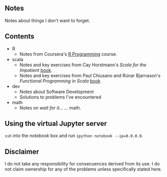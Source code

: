 ## Notes

Notes about things I don't want to forget.

## Contents

* R
  * Notes from Coursera's [R Programming](http://class.coursera.org/rprog-031) course.
* scala
  * Notes and key exercises from Cay Horstmann's *Scala for the Impatient* [book](http://www.amazon.com/Scala-Impatient-Cay-S-Horstmann/dp/0321774094/ref=sr_1_1?s=books&ie=UTF8&qid=1439480559&sr=1-1&keywords=scala+for+the+impatient).
  * Notes and key exercises from Paul Chiusano and Rúnar Bjarnason's *Functional Programming in Scala* [book](https://www.amazon.com/Functional-Programming-Scala-Paul-Chiusano/dp/1617290653/ref=sr_1_1?ie=UTF8&qid=1462056888&sr=8-1&keywords=functional+programming+in+scala)
* dev
  * Notes about Software Development
  * Solutions to problems I've encountered
* math
  * Notes on _wait for it..._ _..._ math.

## Using the virtual Jupyter server
`ssh` into the *notebook* box and run `ipython notebook --ip=0.0.0.0`.

## Disclaimer

I do not take any responsibility for consecuences derived from its use. I do not claim ownership for any of the problems unless specifically stated here.

